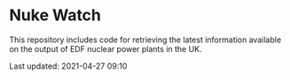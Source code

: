 # Nuke Watch

This repository includes code for retrieving the latest information available on the output of EDF nuclear power plants in the UK.

Last updated: 2021-04-27 09:10